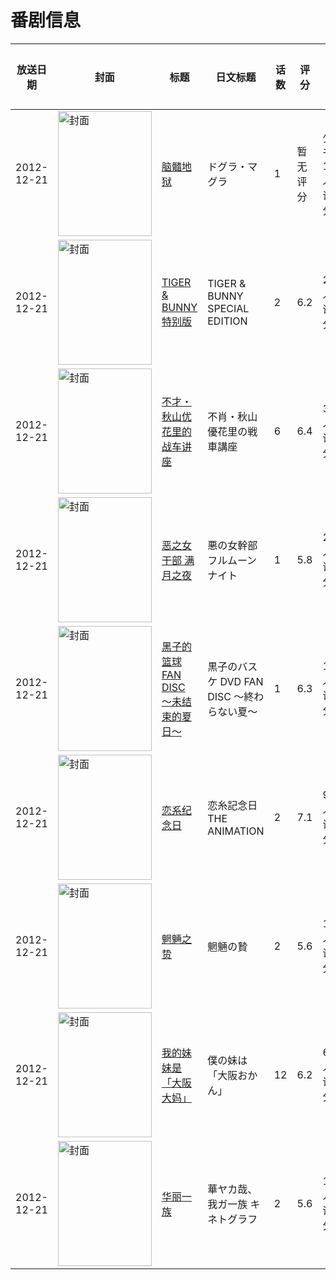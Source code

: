 # 番剧信息

|放送日期|封面|标题|日文标题|话数|评分|评分人数|
|---|---|---|---|---|---|---|
|2012-12-21|<img src="https://lain.bgm.tv/pic/cover/c/3f/46/335827_3mz3h.jpg" alt="封面" style="width:150px;height:200px;object-fit:cover;">|[脑髓地狱](https://bangumi.tv/subject/335827)|ドグラ・マグラ|1|暂无评分|少于10人评分|
|2012-12-21|<img src="https://lain.bgm.tv/pic/cover/c/cd/05/189224_z37ug.jpg" alt="封面" style="width:150px;height:200px;object-fit:cover;">|[TIGER & BUNNY 特别版](https://bangumi.tv/subject/189224)|TIGER & BUNNY SPECIAL EDITION|2|6.2|20人评分|
|2012-12-21|<img src="https://lain.bgm.tv/pic/cover/c/99/2f/139475_4HaPY.jpg" alt="封面" style="width:150px;height:200px;object-fit:cover;">|[不才・秋山优花里的战车讲座](https://bangumi.tv/subject/139475)|不肖・秋山優花里の戦車講座|6|6.4|321人评分|
|2012-12-21|<img src="https://bangumi.tv/img/no_icon_subject.png" alt="封面" style="width:150px;height:200px;object-fit:cover;">|[恶之女干部 满月之夜](https://bangumi.tv/subject/66601)|悪の女幹部 フルムーンナイト|1|5.8|235人评分|
|2012-12-21|<img src="https://lain.bgm.tv/pic/cover/c/bc/78/63131_K3Qg8.jpg" alt="封面" style="width:150px;height:200px;object-fit:cover;">|[黑子的篮球 FAN DISC ～未结束的夏日～](https://bangumi.tv/subject/63131)|黒子のバスケ DVD FAN DISC ～終わらない夏～|1|6.3|168人评分|
|2012-12-21|<img src="https://bangumi.tv/img/no_icon_subject.png" alt="封面" style="width:150px;height:200px;object-fit:cover;">|[恋系纪念日](https://bangumi.tv/subject/60329)|恋糸記念日 THE ANIMATION|2|7.1|962人评分|
|2012-12-21|<img src="https://bangumi.tv/img/no_icon_subject.png" alt="封面" style="width:150px;height:200px;object-fit:cover;">|[魍魎之贽](https://bangumi.tv/subject/58252)|魍魎の贄|2|5.6|136人评分|
|2012-12-21|<img src="https://lain.bgm.tv/pic/cover/c/80/99/55110_IBb2f.jpg" alt="封面" style="width:150px;height:200px;object-fit:cover;">|[我的妹妹是「大阪大妈」](https://bangumi.tv/subject/55110)|僕の妹は「大阪おかん」|12|6.2|641人评分|
|2012-12-21|<img src="https://lain.bgm.tv/pic/cover/c/cc/ab/45339_nMgSd.jpg" alt="封面" style="width:150px;height:200px;object-fit:cover;">|[华丽一族](https://bangumi.tv/subject/45339)|華ヤカ哉、我ガ一族 キネトグラフ|2|5.6|106人评分|
